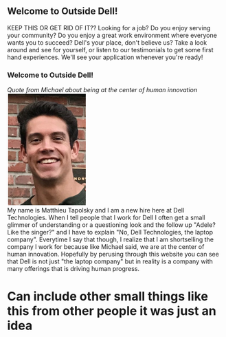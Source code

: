 ## Welcome to Outside Dell!

KEEP THIS OR GET RID OF IT?? Looking for a job? Do you enjoy serving your community? Do you enjoy a great work environment where everyone wants you to succeed? Dell's your place, don't believe us? Take a look around and see for yourself, or listen to our testimonials to get some first hand experiences. We'll see your application whenever you're ready!

### Welcome to Outside Dell!
*Quote from Michael about being at the center of human innovation* <br />
![Image](/photos/matthieu_tapolsky.jpg) <br/>
My name is Matthieu Tapolsky and I am a new hire here at Dell Technologies. When I tell people that I work for Dell I often get a small glimmer of understanding or a questioning look and the follow up "Adele? Like the singer?" and I have to explain "No, Dell Technologies, the laptop company". Everytime I say that though, I realize that I am shortselling the company I work for because like Michael said, we are at the center of human innovation. Hopefully by perusing through this website you can see that Dell is not just "the laptop company" but in reality is a company with many offerings that is driving human progress. <br />

# Can include other small things like this from other people it was just an idea
